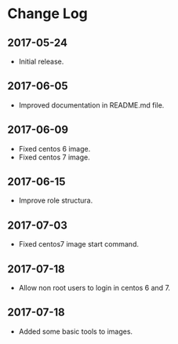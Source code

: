 # Change Log

## 2017-05-24

- Initial release.

## 2017-06-05

- Improved documentation in README.md file.

## 2017-06-09

- Fixed centos 6 image.
- Fixed centos 7 image.

## 2017-06-15

- Improve role structura.

## 2017-07-03

- Fixed centos7 image start command.

## 2017-07-18

- Allow non root users to login in centos 6 and 7.

## 2017-07-18

- Added some basic tools to images.
